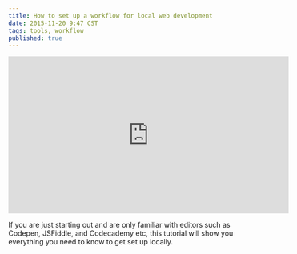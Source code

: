 ```yaml
---
title: How to set up a workflow for local web development
date: 2015-11-20 9:47 CST
tags: tools, workflow
published: true
---
```


<iframe width="560" height="315" src="https://www.youtube.com/embed/WD73ZvuoCFQ" frameborder="0" allowfullscreen></iframe>

If you are just starting out and are only familiar with editors such as Codepen, JSFiddle, and Codecademy etc, this tutorial will show you everything you need to know to get set up locally.
